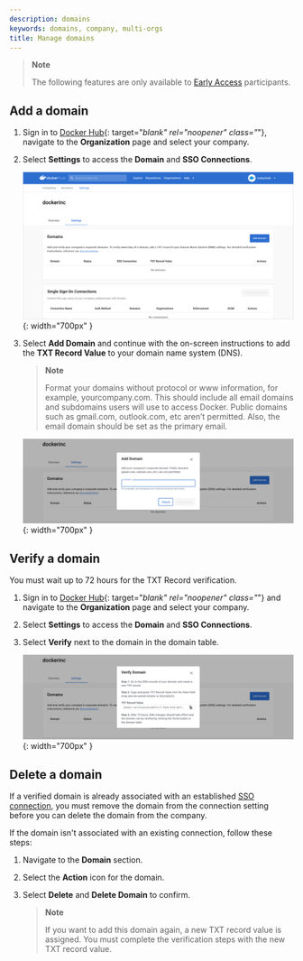 ```yaml
---
description: domains
keywords: domains, company, multi-orgs
title: Manage domains
---
```


> **Note**
>
> The following features are only available to [Early Access](../release-lifecycle.md/#early-access-ea) participants.

## Add a domain

1. Sign in to [Docker Hub](https://hub.docker.com/){: target="_blank" rel="noopener" class="_"}, navigate to the **Organization** page and select your company.
2. Select **Settings** to access the **Domain** and **SSO Connections**.

    ![company-settings](images/company-settings.png){: width="700px" }

3. Select **Add Domain** and continue with the on-screen instructions to add the **TXT Record Value** to your domain name system (DNS).

    >**Note**
    >
    > Format your domains without protocol or www information, for example, yourcompany.com. This should include all email domains and subdomains users will use to access Docker. Public domains such as gmail.com, outlook.com, etc aren’t permitted. Also, the email domain should be set as the primary email.

    ![add-domain](images/add-domain.png){: width="700px" }

## Verify a domain

You must wait up to 72 hours for the TXT Record verification. 


1. Sign in to [Docker Hub](https://hub.docker.com/){: target="_blank" rel="noopener" class="_"} and navigate to the **Organization** page and select your company.
2. Select **Settings** to access the **Domain** and **SSO Connections**.

3. Select **Verify** next to the domain in the domain table. 

    ![verify-domain](images/verify-domain.png){: width="700px" }

## Delete a domain

If a verified domain is already associated with an established [SSO connection](../docker-hub/sso-connection.md), you must remove the domain from the connection setting before you can delete the domain from the company.

If the domain isn't associated with an existing connection, follow these steps:

1. Navigate to the **Domain** section.
2. Select the **Action** icon for the domain.
3. Select **Delete** and **Delete Domain** to confirm.

    >**Note**
    >
    >If you want to add this domain again, a new TXT record value is assigned. You must complete the verification steps with the new TXT record value.